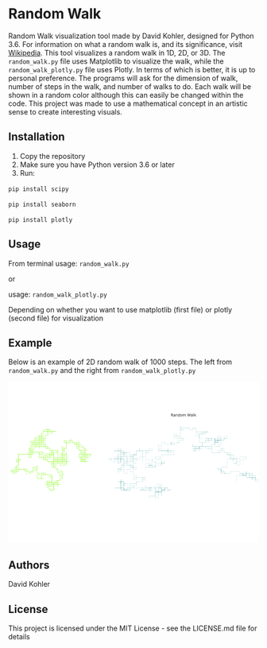 # Random Walk

Random Walk visualization tool made by David Kohler, designed for Python 3.6. For information on what a random walk is, and
its significance, visit [Wikipedia](https://en.wikipedia.org/wiki/Random_walk). This tool visualizes a random walk in 1D, 
2D, or 3D. The `random_walk.py` file uses Matplotlib to visualize the walk, while the `random_walk_plotly.py` file uses 
Plotly. In terms of which is better, it is up to personal preference. The programs will ask for the dimension of walk, 
number of steps in the walk, and number of walks to do. Each walk will be shown in a random color although this can easily
be changed within the code. This project was made to use a mathematical concept in an artistic sense to create interesting
visuals.

## Installation

1. Copy the repository 
2. Make sure you have Python version 3.6 or later
3. Run:

`pip install scipy`

`pip install seaborn`

`pip install plotly`

## Usage

From terminal usage: `random_walk.py`

or

usage: `random_walk_plotly.py`

Depending on whether you want to use matplotlib (first file) or plotly (second file) for visualization

## Example

Below is an example of 2D random walk of 1000 steps. The left from `random_walk.py` and the right from `random_walk_plotly.py`

![2D Random Walk](plotly2D1k2.png)

## Authors

David Kohler

## License

This project is licensed under the MIT License - see the LICENSE.md file for details

